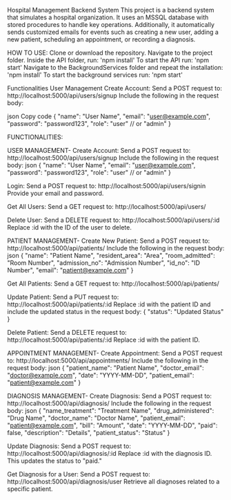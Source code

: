 Hospital Management Backend System
This project is a backend system that simulates a hospital organization. It uses an MSSQL database with stored procedures to handle key operations. Additionally, it automatically sends customized emails for events such as creating a new user, adding a new patient, scheduling an appointment, or recording a diagnosis.

HOW TO USE:
Clone or download the repository.
Navigate to the project folder.
Inside the API folder, run:
'npm install'
To start the API run:
'npm start'
Navigate to the BackgroundServices folder and repeat the installation:
'npm install'
To start the background services run:
'npm start'


Functionalities
User Management
Create Account:
Send a POST request to:
http://localhost:5000/api/users/signup
Include the following in the request body:

json
Copy code
{
  "name": "User Name",
  "email": "user@example.com",
  "password": "password123",
  "role": "user" // or "admin"
}


FUNCTIONALITIES:

USER MANAGEMENT-
  Create Account:
    Send a POST request to:
    http://localhost:5000/api/users/signup
    Include the following in the request body:
    json
    {
      "name": "User Name",
      "email": "user@example.com",
      "password": "password123",
      "role": "user" // or "admin"
    }

  Login:
    Send a POST request to:
    http://localhost:5000/api/users/signin
    Provide your email and password.
  
  Get All Users:
    Send a GET request to:
    http://localhost:5000/api/users/

  Delete User:
    Send a DELETE request to:
    http://localhost:5000/api/users/:id
    Replace :id with the ID of the user to delete.

    
PATIENT MANAGEMENT-
  Create New Patient:
    Send a POST request to:
    http://localhost:5000/api/patients/
    Include the following in the request body:
    json
    {
      "name": "Patient Name",
      "resident_area": "Area",
      "room_admitted": "Room Number",
      "admission_no": "Admission Number",
      "id_no": "ID Number",
      "email": "patient@example.com"
    }

  Get All Patients:
    Send a GET request to:
    http://localhost:5000/api/patients/

  Update Patient:
    Send a PUT request to:
    http://localhost:5000/api/patients/:id
    Replace :id with the patient ID and include the updated status in the request body:
    {
      "status": "Updated Status"
    }

  Delete Patient:
    Send a DELETE request to:
    http://localhost:5000/api/patients/:id
    Replace :id with the patient ID.


APPOINTMENT MANAGEMENT-
  Create Appointment:
    Send a POST request to:
    http://localhost:5000/api/appointments/
    Include the following in the request body:
    json
    {
      "patient_name": "Patient Name",
      "doctor_email": "doctor@example.com",
      "date": "YYYY-MM-DD",
      "patient_email": "patient@example.com"
    }


DIAGNOSIS MANAGEMENT-
  Create Diagnosis:
    Send a POST request to:
    http://localhost:5000/api/diagnosis/
    Include the following in the request body:
    json
    {
      "name_treatment": "Treatment Name",
      "drug_administered": "Drug Name",
      "doctor_name": "Doctor Name",
      "patient_email": "patient@example.com",
      "bill": "Amount",
      "date": "YYYY-MM-DD",
      "paid": false,
      "description": "Details",
      "patient_status": "Status"
    }

  Update Diagnosis:
    Send a POST request to:
    http://localhost:5000/api/diagnosis/:id
    Replace :id with the diagnosis ID. This updates the status to "paid."

  Get Diagnosis for a User:
    Send a POST request to:
    http://localhost:5000/api/diagnosis/user
    Retrieve all diagnoses related to a specific patient.

